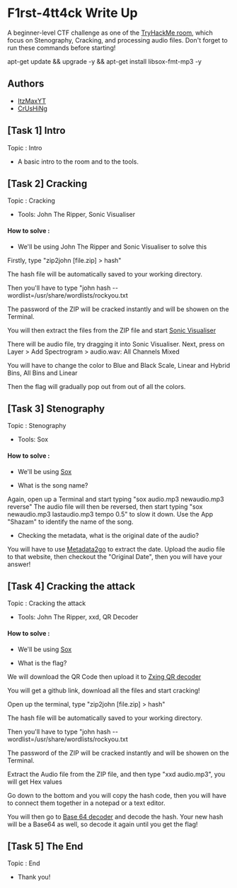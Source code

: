 # F1rst-4tt4ck Write Up
A beginner-level CTF challenge as one of the [TryHackMe room](https://tryhackme.com/room/f4), which focus on Stenography, Cracking, and processing audio files.
Don't forget to run these commands before starting!

apt-get update && upgrade -y && apt-get install libsox-fmt-mp3 -y


## Authors 
* [ItzMaxYT](https://tryhackme.com/p/ItzMaxYT)
* [CrUsHiNg](https://tryhackme.com/p/CrUsHiNg)

## [Task 1] Intro
Topic : Intro
* A basic intro to the room and to the tools.

## [Task 2] Cracking
Topic : Cracking
* Tools: John The Ripper, Sonic Visualiser

#### How to solve : 
* We'll be using John The Ripper and Sonic Visualiser to solve this

Firstly, type "zip2john [file.zip] > hash"

The hash file will be automatically saved to your working directory.

Then you'll have to type "john hash --wordlist=/usr/share/wordlists/rockyou.txt

The password of the ZIP will be cracked instantly and will be showen on the Terminal.

You will then extract the files from the ZIP file and start [Sonic Visualiser](https://www.sonicvisualiser.org/)

There will be audio file, try dragging it into Sonic Visualiser. Next, press on Layer > Add Spectrogram > audio.wav: All Channels Mixed

You will have to change the color to Blue and Black
Scale, Linear and Hybrid
Bins, All Bins and Linear

Then the flag will gradually pop out from out of all the colors.

## [Task 3] Stenography
Topic : Stenography
* Tools: Sox

#### How to solve : 
* We'll be using [Sox](http://sox.sourceforge.net/)

* What is the song name?

Again, open up a Terminal and start typing "sox audio.mp3 newaudio.mp3 reverse"
The audio file will then be reversed, then start typing "sox newaudio.mp3 lastaudio.mp3 tempo 0.5" to slow it down.
Use the App "Shazam" to identify the name of the song.

* Checking the metadata, what is the original date of the audio?

You will have to use [Metadata2go](https://www.metadata2go.com/) to extract the date.
Upload the audio file to that website, then checkout the "Original Date", then you will have your answer!


## [Task 4] Cracking the attack
Topic : Cracking the attack
* Tools: John The Ripper, xxd, QR Decoder

#### How to solve : 
* We'll be using [Sox](http://sox.sourceforge.net/)

* What is the flag?

We will download the QR Code then upload it to [Zxing QR decoder](https://zxing.org/w/decode.jspx)

You will get a github link, download all the files and start cracking!

Open up the terminal, type "zip2john [file.zip] > hash"

The hash file will be automatically saved to your working directory.

Then you'll have to type "john hash --wordlist=/usr/share/wordlists/rockyou.txt

The password of the ZIP will be cracked instantly and will be showen on the Terminal.

Extract the Audio file from the ZIP file, and then type "xxd audio.mp3", you will get Hex values

Go down to the bottom and you will copy the hash code, then you will have to connect them together in a notepad or a text editor.

You will then go to [Base 64 decoder](https://www.base64decode.org/) and decode the hash. Your new hash will be a Base64 as well, so decode it again until you get the flag!

## [Task 5] The End
Topic : End
* Thank you!









